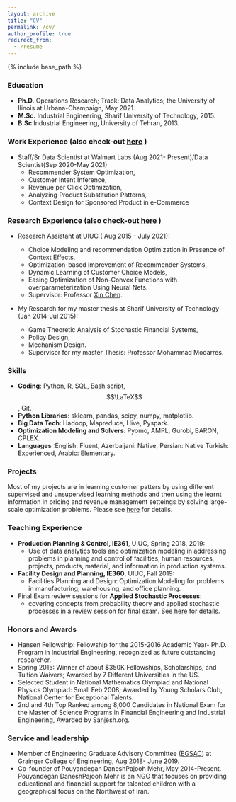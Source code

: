 ```yaml
---
layout: archive
title: "CV"
permalink: /cv/
author_profile: true
redirect_from:
  - /resume
---
```


{% include base_path %}

### Education
* **Ph.D.** Operations Research; Track: Data Analytics; the University of Ilinois at Urbana-Champaign, May 2021.
* **M.Sc.** Industrial Engineering, Sharif University of Technology, 2015.
* **B.Sc** Industrial Engineering, University of Tehran, 2013.

### Work Experience (also check-out [here](https://www.linkedin.com/in/reza-yousefi-maragheh/) )
* Staff/Sr Data Scientist at Walmart Labs (Aug 2021- Present)/Data Scientist(Sep 2020-May 2021)
  * Recommender System Optimization,
  * Customer Intent Inference,
  * Revenue per Click Optimization,
  * Analyzing Product Substitution Patterns,
  * Context Design for Sponsored Product in e-Commerce


### Research Experience (also check-out [here](https://rezaym.github.io/Research/) )
* Research Assistant at UIUC ( Aug 2015 - July 2021):
  * Choice Modeling and recommendation Optimization in Presence of Context Effects,
  * Optimization-based imprevement of Recommender Systems,
  * Dynamic Learning of Customer Choice Models,
  * Easing Optimization of Non-Convex Functions with overparameterization Using Neural Nets.
  * Supervisor: Professor [Xin Chen](https://ise.illinois.edu/directory/profile/xinchen).

* My Research for my master thesis at Sharif University of Technology (Jan 2014-Jul 2015):
  * Game Theoretic Analysis of Stochastic Financial Systems,
  * Policy Design,
  * Mechanism Design.
  * Supervisor for my master Thesis: Professor Mohammad Modarres.
  
### Skills
* **Coding**: Python, R, SQL, Bash script, $$\LaTeX$$,  Git.
* **Python Libraries**: sklearn, pandas, scipy, numpy, matplotlib.
* **Big Data Tech**: Hadoop, Mapreduce, Hive, Pyspark.
* **Optimization Modeling and Solvers**: Pyomo, AMPL, Gurobi, BARON, CPLEX.
* **Languages** :English: Fluent, Azerbaijani: Native, Persian: Native Turkish: Experienced, Arabic: Elementary.

### Projects
Most of my projects are in learning customer patters by using different supervised and unsupervised learning methods and then using the learnt information in pricing and revenue management setteings by solving large-scale optimization problems. 
Please see [here](https://rezaym.github.io/projects/) for details. 

### Teaching Experience
* **Production Planning & Control, IE361**, UIUC, Spring 2018, 2019: 
  * Use of data analytics tools and optimization modeling in addressing problems in planning and control of facilities, human resources, projects, products, material, and information in production systems.
* **Facility Design and Planning, IE360**, UIUC, Fall 2019: 
  * Facilities Planning and Design: Optimization Modeling for problems in manufacturing, warehousing, and office planning.
* Final Exam review sessions for **Applied Stochastic Processes**: 
  * covering concepts from probability theory and applied stochastic processes in a review session for final exam.
See [here](https://rezaym.github.io/teaching/) for details.

### Honors and Awards
* Hansen Fellowship: Fellowship for the 2015-2016 Academic Year- Ph.D. Program in Industrial Engineering, recognized as future outstanding researcher.
* Spring 2015: Winner of about $350K Fellowships, Scholarships, and Tuition Waivers; Awarded by 7 Different Universities in the US.
* Selected Student in National Mathematics Olympiad and National Physics Olympiad: Small Feb 2008; Awarded by Young Scholars Club, National Center for Exceptional Talents.
* 2nd and 4th Top Ranked among 8,000 Candidates in National Exam for the Master of Science Programs in Financial Engineering and Industrial Engineering, Awarded by Sanjesh.org.

### Service and leadership
* Member of Engineering Graduate Advisory Committee ([EGSAC](http://publish.illinois.edu/engr-egsac/2018-2019-committee-members/)) at Grainger College of Engineering, Aug 2018- June 2019.
* Co-founder of Pouyandegan DaneshPajooh Mehr, May 2014-Present. Pouyandegan DaneshPajooh Mehr is an NGO that focuses on providing educational and financial support for talented children with a geographical focus on the Northwest of Iran.
